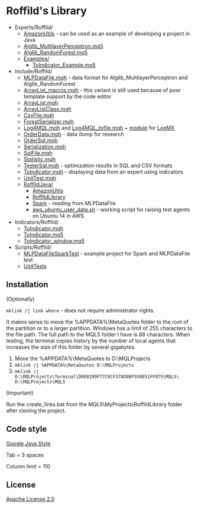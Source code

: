 ﻿# Roffild's Library

* Experts/Roffild/
  * [AmazonUtils](https://github.com/Roffild/RoffildLibrary/blob/master/Experts/Roffild/AmazonUtils) - can be used as an example of developing a project in Java
  * [Alglib_MultilayerPerceptron.mq5](https://github.com/Roffild/RoffildLibrary/blob/master/Experts/Roffild/Alglib_MultilayerPerceptron.mq5)
  * [Alglib_RandomForest.mq5](https://github.com/Roffild/RoffildLibrary/blob/master/Experts/Roffild/Alglib_RandomForest.mq5)
  * [Examples/](https://github.com/Roffild/RoffildLibrary/blob/master/Experts/Roffild/Examples/)
    * [ToIndicator_Example.mq5](https://github.com/Roffild/RoffildLibrary/blob/master/Experts/Roffild/Examples/ToIndicator_Example.mq5)
* Include/Roffild/
  * [MLPDataFile.mqh](https://github.com/Roffild/RoffildLibrary/blob/master/Include/Roffild/MLPDataFile.mqh) - data format for Alglib_MultilayerPerceptron and Alglib_RandomForest
  * [ArrayList_macros.mqh](https://github.com/Roffild/RoffildLibrary/blob/master/Include/Roffild/ArrayList_macros.mqh) - this variant is still used because of poor template support by the code editor
  * [ArrayList.mqh](https://github.com/Roffild/RoffildLibrary/blob/master/Include/Roffild/ArrayList.mqh)
  * [ArrayListClass.mqh](https://github.com/Roffild/RoffildLibrary/blob/master/Include/Roffild/ArrayListClass.mqh)
  * [CsvFile.mqh](https://github.com/Roffild/RoffildLibrary/blob/master/Include/Roffild/CsvFile.mqh)
  * [ForestSerializer.mqh](https://github.com/Roffild/RoffildLibrary/blob/master/Include/Roffild/ForestSerializer.mqh)
  * [Log4MQL.mqh](https://github.com/Roffild/RoffildLibrary/blob/master/Include/Roffild/Log4MQL.mqh) and [Log4MQL_tofile.mqh](https://github.com/Roffild/RoffildLibrary/blob/master/Include/Roffild/Log4MQL_tofile.mqh) + [module](https://github.com/Roffild/RoffildLibrary/blob/master/Include/Roffild/LogMX) for [LogMX](http://www.logmx.com/)
  * [OrderData.mqh](https://github.com/Roffild/RoffildLibrary/blob/master/Include/Roffild/OrderData.mqh) - data dump for research
  * [OrderSql.mqh](https://github.com/Roffild/RoffildLibrary/blob/master/Include/Roffild/OrderSql.mqh)
  * [Serialization.mqh](https://github.com/Roffild/RoffildLibrary/blob/master/Include/Roffild/Serialization.mqh)
  * [SqlFile.mqh](https://github.com/Roffild/RoffildLibrary/blob/master/Include/Roffild/SqlFile.mqh)
  * [Statistic.mqh](https://github.com/Roffild/RoffildLibrary/blob/master/Include/Roffild/Statistic.mqh)
  * [TesterSql.mqh](https://github.com/Roffild/RoffildLibrary/blob/master/Include/Roffild/TesterSql.mqh) - optimization results in SQL and CSV formats
  * [ToIndicator.mqh](https://github.com/Roffild/RoffildLibrary/blob/master/Include/Roffild/ToIndicator.mqh) - displaying data from an expert using indicators
  * [UnitTest.mqh](https://github.com/Roffild/RoffildLibrary/blob/master/Include/Roffild/UnitTest.mqh)
  * [RoffildJava/](https://github.com/Roffild/RoffildLibrary/blob/master/Include/Roffild/RoffildJava/)
    * [AmazonUtils](https://github.com/Roffild/RoffildLibrary/blob/master/Include/Roffild/RoffildJava/AmazonUtils/)
    * [RoffildLibrary](https://github.com/Roffild/RoffildLibrary/blob/master/Include/Roffild/RoffildJava/RoffildLibrary/)
    * [Spark](https://github.com/Roffild/RoffildLibrary/blob/master/Include/Roffild/RoffildJava/Spark/) - reading from MLPDataFile
    * [aws_ubuntu_user_data.sh](https://github.com/Roffild/RoffildLibrary/blob/master/Include/Roffild/RoffildJava/AmazonUtils/build/resources/main/aws_ubuntu_user_data.sh) - working script for raising test agents on Ubuntu 14 in AWS
* Indicators/Roffild/
  * [ToIndicator.mqh](https://github.com/Roffild/RoffildLibrary/blob/master/Indicators/Roffild/ToIndicator.mqh)
  * [ToIndicator.mq5](https://github.com/Roffild/RoffildLibrary/blob/master/Indicators/Roffild/ToIndicator.mq5)
  * [ToIndicator_window.mq5](https://github.com/Roffild/RoffildLibrary/blob/master/Indicators/Roffild/ToIndicator_window.mq5)
* Scripts/Roffild/
  * [MLPDataFileSparkTest](https://github.com/Roffild/RoffildLibrary/blob/master/Scripts/Roffild/MLPDataFileSparkTest) - example project for Spark and MLPDataFile test
  * [UnitTests](https://github.com/Roffild/RoffildLibrary/blob/master/Scripts/Roffild/UnitTests)

## Installation

(Optionally)

``` mklink /j link where ``` - does not require administrator rights.

It makes sense to move the %APPDATA%\MetaQuotes folder to the root of the partition or to a larger partition.
Windows has a limit of 255 characters to the file path. The full path to the MQL5 folder I have is 88 characters.
When testing, the terminal copies history by the number of local agents that increases the size of this folder by several gigabytes.
1. Move the %APPDATA%\MetaQuotes to D:\MQLProjects
2. ``` mklink /j %APPDATA%\MetaQuotes D:\MQLProjects ```
3. ``` mklink /j D:\MQLProjects\Terminal\D0E8209F77C8CF37AD8BF550E51FF075\MQL5\ D:\MQLProjects\MQL5 ```

(Important)

Run the create_links.bat from the MQL5\MyProjects\RoffildLibrary folder after cloning the project.

## Code style

[Google Java Style](https://google.github.io/styleguide/javaguide.html)

Tab = 3 spaces

Column limit = 110

## License

[Apache License 2.0](https://github.com/Roffild/RoffildLibrary/blob/master/LICENSE)
